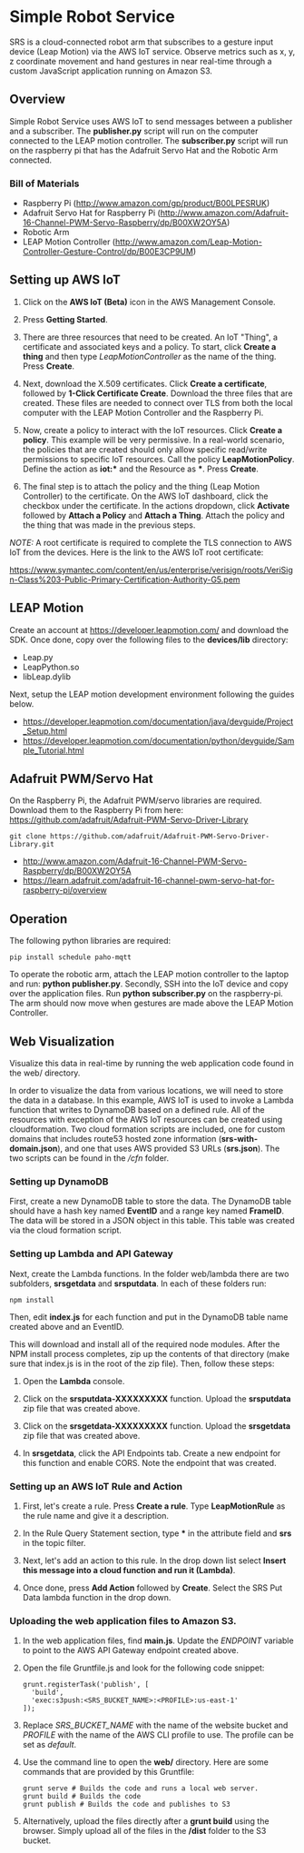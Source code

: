 # Simple Robot Service

SRS is a cloud-connected robot arm that subscribes to a gesture input device (Leap Motion) via the AWS IoT service. Observe metrics such as x, y, z coordinate movement and hand gestures in near real-time through a custom JavaScript application running on Amazon S3.

## Overview

Simple Robot Service uses AWS IoT to send messages between a publisher and a subscriber. The **publisher.py** script will run on the computer connected to the LEAP motion controller. The **subscriber.py** script will run on the raspberry pi that has the Adafruit Servo Hat and the Robotic Arm connected.

### Bill of Materials

- Raspberry Pi (http://www.amazon.com/gp/product/B00LPESRUK)
- Adafruit Servo Hat for Raspberry Pi (http://www.amazon.com/Adafruit-16-Channel-PWM-Servo-Raspberry/dp/B00XW2OY5A)
- Robotic Arm
- LEAP Motion Controller (http://www.amazon.com/Leap-Motion-Controller-Gesture-Control/dp/B00E3CP9UM)

## Setting up AWS IoT

1. Click on the **AWS IoT (Beta)** icon in the AWS Management Console.

2. Press **Getting Started**.

3. There are three resources that need to be created. An IoT "Thing", a certificate and associated keys and a policy. To start, click **Create a thing** and then type *LeapMotionController* as the name of the thing. Press **Create**.

4. Next, download the X.509 certificates. Click **Create a certificate**, followed by **1-Click Certificate Create**. Download the three files that are created. These files are needed to connect over TLS from both the local computer with the LEAP Motion Controller and the Raspberry Pi.

5. Now, create a policy to interact with the IoT resources. Click **Create a policy**. This example will be very permissive. In a real-world scenario, the policies that are created should only allow specific read/write permissions to specific IoT resources. Call the policy **LeapMotionPolicy**. Define the action as **iot:\*** and the Resource as **\***. Press **Create**.

6. The final step is to attach the policy and the thing (Leap Motion Controller) to the certificate. On the AWS IoT dashboard, click the checkbox under the certificate. In the actions dropdown, click **Activate** followed by **Attach a Policy** and **Attach a Thing**. Attach the policy and the thing that was made in the previous steps.

*NOTE:*
A root certificate is required to complete the TLS connection to AWS IoT from the devices. Here is the link to the AWS IoT root certificate:

https://www.symantec.com/content/en/us/enterprise/verisign/roots/VeriSign-Class%203-Public-Primary-Certification-Authority-G5.pem

## LEAP Motion

Create an account at https://developer.leapmotion.com/ and download the SDK. Once done, copy over the following files to the **devices/lib** directory:
- Leap.py
- LeapPython.so
- libLeap.dylib

Next, setup the LEAP motion development environment following the guides below.

- https://developer.leapmotion.com/documentation/java/devguide/Project_Setup.html
- https://developer.leapmotion.com/documentation/python/devguide/Sample_Tutorial.html

## Adafruit PWM/Servo Hat

On the Raspberry Pi, the Adafruit PWM/servo libraries are required. Download them to the Raspberry Pi from here: https://github.com/adafruit/Adafruit-PWM-Servo-Driver-Library

```
git clone https://github.com/adafruit/Adafruit-PWM-Servo-Driver-Library.git
```

- http://www.amazon.com/Adafruit-16-Channel-PWM-Servo-Raspberry/dp/B00XW2OY5A
- https://learn.adafruit.com/adafruit-16-channel-pwm-servo-hat-for-raspberry-pi/overview

## Operation

The following python libraries are required:

```
pip install schedule paho-mqtt
```

To operate the robotic arm, attach the LEAP motion controller to the laptop and run: **python publisher.py**. Secondly, SSH into the IoT device and copy over the application files. Run **python subscriber.py** on the raspberry-pi. The arm should now move when gestures are made above the LEAP Motion Controller.

## Web Visualization

Visualize this data in real-time by running the web application code found in the web/ directory.

In order to visualize the data from various locations, we will need to store the data in a database. In this example, AWS IoT is used to invoke a Lambda function that writes to DynamoDB based on a defined rule. All of the resources with exception of the AWS IoT resources can be created using cloudformation. Two cloud formation scripts are included, one for custom domains that includes route53 hosted zone information (**srs-with-domain.json**), and one that uses AWS provided S3 URLs (**srs.json**). The two scripts can be found in the */cfn* folder.

### Setting up DynamoDB

First, create a new DynamoDB table to store the data. The DynamoDB table should have a hash key named **EventID** and a range key named **FrameID**. The data will be stored in a JSON object in this table. This table was created via the cloud formation script.

### Setting up Lambda and API Gateway

Next, create the Lambda functions. In the folder web/lambda there are two subfolders, **srsgetdata** and **srsputdata**. In each of these folders run:

```
npm install
```

Then, edit **index.js** for each function and put in the DynamoDB table name created above and an EventID.

This will download and install all of the required node modules. After the NPM install process completes, zip up the contents of that directory (make sure that index.js is in the root of the zip file). Then, follow these steps:

1. Open the **Lambda** console.

2. Click on the **srsputdata-XXXXXXXXX** function. Upload the **srsputdata** zip file that was created above.

3. Click on the **srsgetdata-XXXXXXXXX** function. Upload the **srsgetdata** zip file that was created above.

4. In **srsgetdata**, click the API Endpoints tab. Create a new endpoint for this function and enable CORS. Note the endpoint that was created.

### Setting up an AWS IoT Rule and Action

1. First, let's create a rule. Press **Create a rule**. Type **LeapMotionRule** as the rule name and give it a description.

2. In the Rule Query Statement section, type **\*** in the attribute field and **srs** in the topic filter.

3. Next, let's add an action to this rule. In the drop down list select **Insert this message into a cloud function and run it (Lambda)**.

4. Once done, press **Add Action** followed by **Create**. Select the SRS Put Data lambda function in the drop down.

### Uploading the web application files to Amazon S3.

1. In the web application files, find **main.js**. Update the *ENDPOINT* variable to point to the AWS API Gateway endpoint created above.

2. Open the file Gruntfile.js and look for the following code snippet:

    ```
    grunt.registerTask('publish', [
      'build',
      'exec:s3push:<SRS_BUCKET_NAME>:<PROFILE>:us-east-1'
    ]);
    ```

3. Replace *SRS_BUCKET_NAME* with the name of the website bucket and *PROFILE* with the name of the AWS CLI profile to use. The profile can be set as *default*.

4. Use the command line to open the **web/** directory. Here are some commands that are provided by this Gruntfile:

    ```
    grunt serve # Builds the code and runs a local web server.
    grunt build # Builds the code
    grunt publish # Builds the code and publishes to S3
    ```

5. Alternatively, upload the files directly after a **grunt build** using the browser. Simply upload all of the files in the **/dist** folder to the S3 bucket.
